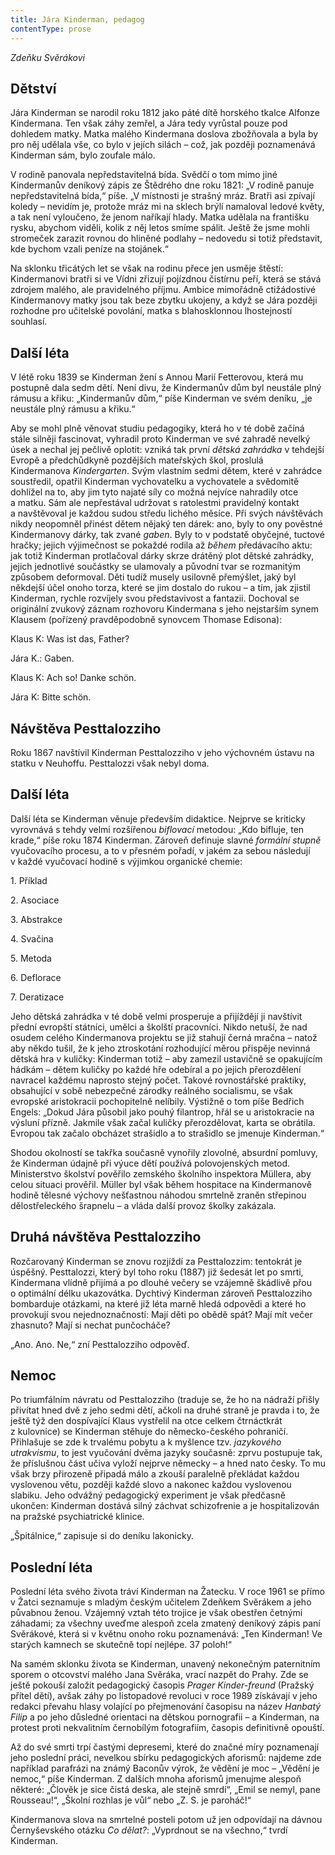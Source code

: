 ```yaml
---
title: Jára Kinderman, pedagog
contentType: prose
---
```


<section>

_Zdeňku Svěrákovi_

## Dětství

Jára Kinderman se narodil roku 1812 jako páté dítě horského tkalce Alfonze Kindermana. Ten však záhy zemřel, a Jára tedy vyrůstal pouze pod dohledem matky. Matka malého Kindermana doslova zbožňovala a byla by pro něj udělala vše, co bylo v jejích silách – což, jak později poznamenává Kinderman sám, bylo zoufale málo.

V rodině panovala nepředstavitelná bída. Svědčí o tom mimo jiné Kindermanův deníkový zápis ze Štědrého dne roku 1821: „V rodině panuje nepředstavitelná bída,“ píše. „V místnosti je strašný mráz. Bratři asi zpívají koledy – nevidím je, protože mráz mi na sklech brýlí namaloval ledové květy, a tak není vyloučeno, že jenom naříkají hlady. Matka udělala na františku rysku, abychom viděli, kolik z něj letos smíme spálit. Ještě že jsme mohli stromeček zarazit rovnou do hliněné podlahy – nedovedu si totiž představit, kde bychom vzali peníze na stojánek.“

Na sklonku třicátých let se však na rodinu přece jen usměje štěstí: Kindermanovi bratři si ve Vídni zřizují pojízdnou čistírnu peří, která se stává zdrojem malého, ale pravidelného příjmu. Ambice mimořádně ctižádostivé Kindermanovy matky jsou tak beze zbytku ukojeny, a když se Jára později rozhodne pro učitelské povolání, matka s blahosklonnou lhostejností souhlasí.

## Další léta

V létě roku 1839 se Kinderman žení s Annou Marií Fetterovou, která mu postupně dala sedm dětí. Není divu, že Kindermanův dům byl neustále plný rámusu a křiku: „Kindermanův dům,“ píše Kinderman ve svém deníku, „je neustále plný rámusu a křiku.“

Aby se mohl plně věnovat studiu pedagogiky, která ho v té době začíná stále silněji fascinovat, vyhradil proto Kinderman ve své zahradě nevelký úsek a nechal jej pečlivě oplotit: vzniká tak první _dětská zahrádka_ v tehdejší Evropě a předchůdkyně pozdějších mateřských škol, proslulá Kindermanova _Kindergarten_. Svým vlastním sedmi dětem, které v zahrádce soustředil, opatřil Kinderman vychovatelku a vychovatele a svědomitě dohlížel na to, aby jim tyto najaté síly co možná nejvíce nahradily otce a matku. Sám ale nepřestával udržovat s ratolestmi pravidelný kontakt a navštěvoval je každou sudou středu lichého měsíce. Při svých návštěvách nikdy neopomněl přinést dětem nějaký ten dárek: ano, byly to ony pověstné Kindermanovy dárky, tak zvané _gaben_. Byly to v podstatě obyčejné, tuctové hračky; jejich výjimečnost se pokaždé rodila až _během_ předávacího aktu: jak totiž Kinderman protlačoval dárky skrze drátěný plot dětské zahrádky, jejich jednotlivé součástky se ulamovaly a původní tvar se rozmanitým způsobem deformoval. Děti tudíž musely usilovně přemýšlet, jaký byl někdejší účel onoho torza, které se jim dostalo do rukou – a tím, jak zjistil Kinderman, rychle rozvíjely svou představivost a fantazii. Dochoval se originální zvukový záznam rozhovoru Kindermana s jeho nejstarším synem Klausem (pořízený pravděpodobně synovcem Thomase Edisona):

Klaus K: Was ist das, Father?

Jára K.: Gaben.

Klaus K: Ach so! Danke schön.

Jára K: Bitte schön.

## Návštěva Pesttalozziho

Roku 1867 navštívil Kinderman Pesttalozziho v jeho výchovném ústavu na statku v Neuhoffu. Pesttalozzi však nebyl doma.

## Další léta

Další léta se Kinderman věnuje především didaktice. Nejprve se kriticky vyrovnává s tehdy velmi rozšířenou _biflovací_ metodou: „Kdo bifluje, ten krade,“ píše roku 1874 Kinderman. Zároveň definuje slavné _formální stupně_ vyučovacího procesu, a to v přesném pořadí, v jakém za sebou následují v každé vyučovací hodině s výjimkou organické chemie:

1\. Příklad

2\. Asociace

3\. Abstrakce

4\. Svačina

5\. Metoda

6\. Deflorace

7\. Deratizace

Jeho dětská zahrádka v té době velmi prosperuje a přijíždějí ji navštívit přední evropští státníci, umělci a školští pracovníci. Nikdo netuší, že nad osudem celého Kindermanova projektu se již stahují černá mračna – natož aby někdo tušil, že k jeho ztroskotání rozhodující měrou přispěje nevinná dětská hra v kuličky: Kinderman totiž – aby zamezil ustavičně se opakujícím hádkám – dětem kuličky po každé hře odebíral a po jejich přerozdělení navracel každému naprosto stejný počet. Takové rovnostářské praktiky, obsahující v sobě nebezpečné zárodky reálného socialismu, se však evropské aristokracii pochopitelně nelíbily. Výstižně o tom píše Bedřich Engels: „Dokud Jára působil jako pouhý filantrop, hřál se u aristokracie na výsluní přízně. Jakmile však začal kuličky přerozdělovat, karta se obrátila. Evropou tak začalo obcházet strašidlo a to strašidlo se jmenuje Kinderman.“

Shodou okolností se takřka současně vynořily zlovolné, absurdní pomluvy, že Kinderman údajně při výuce dětí používá polovojenských metod. Ministerstvo školství pověřilo zemského školního inspektora Müllera, aby celou situaci prověřil. Müller byl však během hospitace na Kindermanově hodině tělesné výchovy nešťastnou náhodou smrtelně zraněn střepinou dělostřeleckého šrapnelu – a vláda další provoz školky zakázala.

## Druhá návštěva Pesttalozziho

Rozčarovaný Kinderman se znovu rozjíždí za Pesttalozzim: tentokrát je úspěšný. Pesttalozzi, který byl toho roku (1887) již šedesát let po smrti, Kindermana vlídně přijímá a po dlouhé večery se vzájemně škádlivě přou o optimální délku ukazovátka. Dychtivý Kinderman zároveň Pesttalozziho bombarduje otázkami, na které již léta marně hledá odpovědi a které ho provokují svou nejednoznačností: Mají děti po obědě spát? Mají mít večer zhasnuto? Mají si nechat punčocháče?

„Ano. Ano. Ne,“ zní Pesttalozziho odpověď.

## Nemoc

Po triumfálním návratu od Pesttalozziho (traduje se, že ho na nádraží přišly přivítat hned dvě z jeho sedmi dětí, ačkoli na druhé straně je pravda i to, že ještě týž den dospívající Klaus vystřelil na otce celkem čtrnáctkrát z kulovnice) se Kinderman stěhuje do německo-českého pohraničí. Přihlašuje se zde k trvalému pobytu a k myšlence tzv. _jazykového utrakvismu_, to jest vyučování dvěma jazyky současně: zprvu postupuje tak, že příslušnou část učiva vyloží nejprve německy – a hned nato česky. To mu však brzy přirozeně připadá málo a zkouší paralelně překládat každou vyslovenou větu, později každé slovo a nakonec každou vyslovenou slabiku. Jeho odvážný pedagogický experiment je však předčasně ukončen: Kinderman dostává silný záchvat schizofrenie a je hospitalizován na pražské psychiatrické klinice.

„Špitálnice,“ zapisuje si do deníku lakonicky.

## Poslední léta

Poslední léta svého života tráví Kinderman na Žatecku. V roce 1961 se přímo v Žatci seznamuje s mladým českým učitelem Zdeňkem Svěrákem a jeho půvabnou ženou. Vzájemný vztah této trojice je však obestřen četnými záhadami; za všechny uveďme alespoň zcela zmatený deníkový zápis paní Svěrákové, která si v květnu onoho roku poznamenává: „Ten Kinderman! Ve starých kamnech se skutečně topí nejlépe. 37 poloh!“

Na samém sklonku života se Kinderman, unavený nekonečným paternitním sporem o otcovství malého Jana Svěráka, vrací nazpět do Prahy. Zde se ještě pokouší založit pedagogický časopis _Prager Kinder-freund_ (Pražský přítel dětí), avšak záhy po listopadové revoluci v roce 1989 získávají v jeho redakci převahu hlasy volající po přejmenování časopisu na název _Hanbatý Filip_ a po jeho důsledné orientaci na dětskou pornografii – a Kinderman, na protest proti nekvalitním černobílým fotografiím, časopis definitivně opouští.

Až do své smrti trpí častými depresemi, které do značné míry poznamenají jeho poslední práci, nevelkou sbírku pedagogických aforismů: najdeme zde například parafrázi na známý Baconův výrok, že vědění je moc – „Vědění je nemoc,“ píše Kinderman. Z dalších mnoha aforismů jmenujme alespoň některé: „Člověk je sice čistá deska, ale stejně smrdí“, „Emil se nemyl, pane Rousseau!“, „Školní rozhlas je vůl“ nebo „Z. S. je paroháč!“

Kindermanova slova na smrtelné posteli potom už jen odpovídají na dávnou Černyševského otázku _Co dělat?_: „Vyprdnout se na všechno,“ tvrdí Kinderman.

</section>
